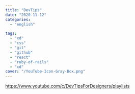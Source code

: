 ```yaml
---
title: "DevTips"
date: "2020-11-12"
categories:
  - "english"

tags:
  - "xd"
  - "css"
  - "git"
  - "github"
  - "react"
  - "ruby-of-rails"
  - "xd"
cover: "/YouTube-Icon-Gray-Box.png"
---
```


https://www.youtube.com/c/DevTipsForDesigners/playlists
